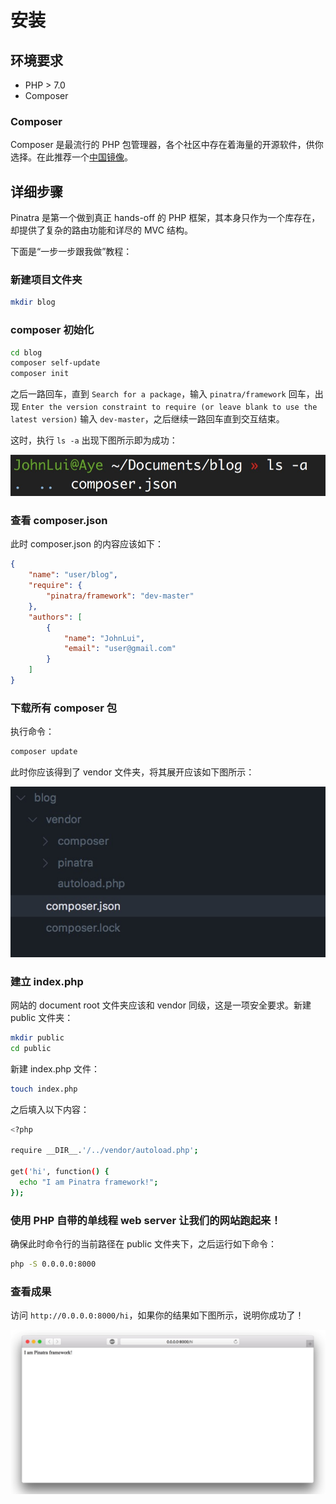 # 安装

## 环境要求

* PHP > 7.0
* Composer

### Composer

Composer 是最流行的 PHP 包管理器，各个社区中存在着海量的开源软件，供你选择。在此推荐一个[中国镜像](https://packagist.laravel-china.org)。

## 详细步骤

Pinatra 是第一个做到真正 hands-off 的 PHP 框架，其本身只作为一个库存在，却提供了复杂的路由功能和详尽的 MVC 结构。

下面是“一步一步跟我做”教程：

### 新建项目文件夹

```bash
mkdir blog
```

### composer 初始化

```bash
cd blog
composer self-update
composer init
```

之后一路回车，直到 `Search for a package`，输入 `pinatra/framework` 回车，出现 `Enter the version constraint to require (or leave blank to use the latest version)` 输入 `dev-master`，之后继续一路回车直到交互结束。

这时，执行 `ls -a` 出现下图所示即为成功：

![ls](../assets/1.jpg)

### 查看 composer.json

此时 composer.json 的内容应该如下：

```json
{
    "name": "user/blog",
    "require": {
        "pinatra/framework": "dev-master"
    },
    "authors": [
        {
            "name": "JohnLui",
            "email": "user@gmail.com"
        }
    ]
}
```

### 下载所有 composer 包

执行命令：

```bash
composer update
```

此时你应该得到了 vendor 文件夹，将其展开应该如下图所示：

![vendor](../assets/2.jpg)

### 建立 index.php

网站的 document root 文件夹应该和 vendor 同级，这是一项安全要求。新建 public 文件夹：

```bash
mkdir public
cd public
```

新建 index.php 文件：

```bash
touch index.php
```

之后填入以下内容：

```bash
<?php

require __DIR__.'/../vendor/autoload.php';

get('hi', function() {
  echo "I am Pinatra framework!";
});
```

### 使用 PHP 自带的单线程 web server 让我们的网站跑起来！

确保此时命令行的当前路径在 public 文件夹下，之后运行如下命令：

```bash
php -S 0.0.0.0:8000
```

### 查看成果

访问 `http://0.0.0.0:8000/hi`，如果你的结果如下图所示，说明你成功了！

![success](../assets/3.jpg)
